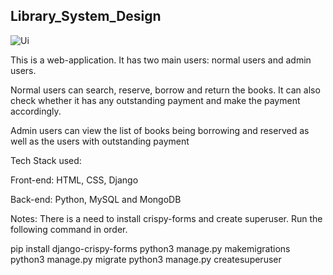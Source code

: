 ## Library_System_Design

![Ui](docs/images/User__Interface.png)

This is a web-application. It has two main users: normal users and admin users. 

Normal users can search, reserve, borrow and return the books. 
It can also check whether it has any outstanding payment and make the payment accordingly.

Admin users can view the list of books being borrowing and reserved as well as the users with outstanding payment

Tech Stack used:

Front-end: HTML, CSS, Django

Back-end: Python, MySQL and MongoDB


Notes: There is a need to install crispy-forms and create superuser.
Run the following command in order.

pip install django-crispy-forms
python3 manage.py makemigrations
python3 manage.py migrate
python3 manage.py createsuperuser